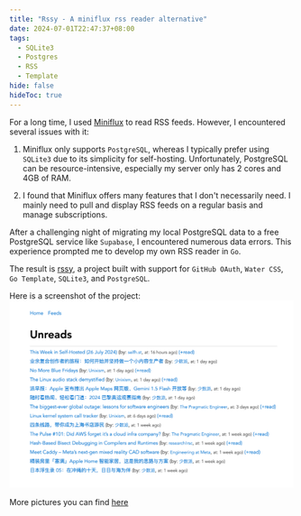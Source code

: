 ```yaml
---
title: "Rssy - A miniflux rss reader alternative"
date: 2024-07-01T22:47:37+08:00
tags:
  - SQLite3
  - Postgres
  - RSS
  - Template
hide: false
hideToc: true
---
```


For a long time, I used [Miniflux](https://miniflux.app/) to read RSS feeds. However, I encountered several issues with it:

1. Miniflux only supports `PostgreSQL`, whereas I typically prefer using `SQLite3` due to its simplicity for self-hosting. Unfortunately, PostgreSQL can be resource-intensive, especially my server only has 2 cores and 4GB of RAM.
   
2. I found that Miniflux offers many features that I don't necessarily need. I mainly need to pull and display RSS feeds on a regular basis and manage subscriptions.

After a challenging night of migrating my local PostgreSQL data to a free PostgreSQL service like `Supabase`, I encountered numerous data errors. This experience prompted me to develop my own RSS reader in `Go`.

The result is [rssy](https://github.com/abcdlsj/rssy), a project built with support for `GitHub OAuth`, `Water CSS`, `Go Template`, `SQLite3`, and `PostgreSQL`.

Here is a screenshot of the project:
![rss simple screenshot](/static/img/rssy-simple-shot.png)

More pictures you can find [here](https://github.com/abcdlsj/rssy/blob/main/README.md)